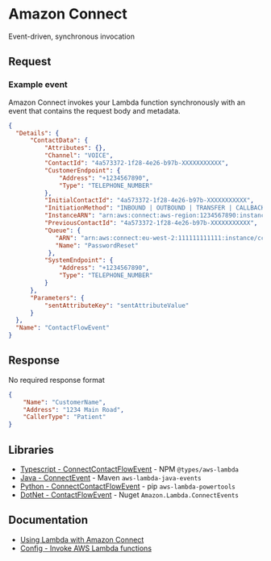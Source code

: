 # Amazon Connect

Event-driven, synchronous invocation

## Request

### Example event

Amazon Connect invokes your Lambda function synchronously with an event that contains the request body and metadata.

```json title="Example Amazon Connect request event"
{
  "Details": {
      "ContactData": {
          "Attributes": {},
          "Channel": "VOICE",
          "ContactId": "4a573372-1f28-4e26-b97b-XXXXXXXXXXX",
          "CustomerEndpoint": {
              "Address": "+1234567890",
              "Type": "TELEPHONE_NUMBER"
          },
          "InitialContactId": "4a573372-1f28-4e26-b97b-XXXXXXXXXXX",
          "InitiationMethod": "INBOUND | OUTBOUND | TRANSFER | CALLBACK",
          "InstanceARN": "arn:aws:connect:aws-region:1234567890:instance/c8c0e68d-2200-4265-82c0-XXXXXXXXXX",
          "PreviousContactId": "4a573372-1f28-4e26-b97b-XXXXXXXXXXX",
          "Queue": {
             "ARN": "arn:aws:connect:eu-west-2:111111111111:instance/cccccccc-bbbb-dddd-eeee-ffffffffffff/queue/aaaaaaaa-bbbb-cccc-dddd-eeeeeeeeeeee",
             "Name": "PasswordReset"
           },
          "SystemEndpoint": {
              "Address": "+1234567890",
              "Type": "TELEPHONE_NUMBER"
          }
      },
      "Parameters": {
          "sentAttributeKey": "sentAttributeValue"
      }
  },
  "Name": "ContactFlowEvent"
}
```

## Response

No required response format

```json
{
    "Name": "CustomerName",
    "Address": "1234 Main Road",
    "CallerType": "Patient"
}
```

## Libraries

- [Typescript - ConnectContactFlowEvent](https://github.com/DefinitelyTyped/DefinitelyTyped/blob/master/types/aws-lambda/trigger/connect-contact-flow.d.ts) - NPM `@types/aws-lambda`
- [Java - ConnectEvent](https://github.com/aws/aws-lambda-java-libs/blob/master/aws-lambda-java-events/src/main/java/com/amazonaws/services/lambda/runtime/events/ConnectEvent.java) - Maven `aws-lambda-java-events`
- [Python - ConnectContactFlowEvent](https://awslabs.github.io/aws-lambda-powertools-python/latest/utilities/data_classes/#verify-auth-challenge-response-example) - pip `aws-lambda-powertools`
- [DotNet - ContactFlowEvent](https://github.com/aws/aws-lambda-dotnet/tree/master/Libraries/src/Amazon.Lambda.ConnectEvents) - Nuget `Amazon.Lambda.ConnectEvents`

## Documentation

- [Using Lambda with Amazon Connect](https://docs.aws.amazon.com/lambda/latest/dg/services-connect.html)
- [Config - Invoke AWS Lambda functions](https://docs.aws.amazon.com/connect/latest/adminguide/connect-lambda-functions.html)
